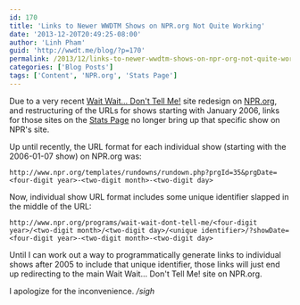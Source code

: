 ```yaml
---
id: 170
title: 'Links to Newer WWDTM Shows on NPR.org Not Quite Working'
date: '2013-12-20T20:49:25-08:00'
author: 'Linh Pham'
guid: 'http://wwdt.me/blog/?p=170'
permalink: /2013/12/links-to-newer-wwdtm-shows-on-npr-org-not-quite-working/
categories: ['Blog Posts']
tags: ['Content', 'NPR.org', 'Stats Page']
---
```


Due to a very recent [Wait Wait... Don't Tell Me!](http://waitwait.npr.org/) site redesign on [NPR.org](http://npr.org/), and restructuring of the URLs for shows starting with January 2006, links for those sites on the [Stats Page](https://stats.wwdt.me/) no longer bring up that specific show on NPR's site.

Up until recently, the URL format for each individual show (starting with the 2006-01-07 show) on NPR.org was:

`http://www.npr.org/templates/rundowns/rundown.php?prgId=35&prgDate=<four-digit year>-<two-digit month>-<two-digit day>`

Now, individual show URL format includes some unique identifier slapped in the middle of the URL:

`http://www.npr.org/programs/wait-wait-dont-tell-me/<four-digit year>/<two-digit month>/<two-digit day>/<unique identifier>/?showDate=<four-digit year>-<two-digit month>-<two-digit day>`

Until I can work out a way to programmatically generate links to individual shows after 2005 to include that unique identifier, those links will just end up redirecting to the main Wait Wait... Don't Tell Me! site on NPR.org.

I apologize for the inconvenience. _/sigh_
